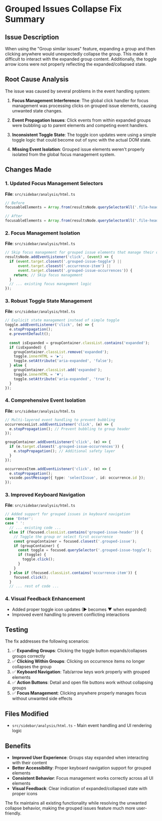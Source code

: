 # Grouped Issues Collapse Fix Summary

## Issue Description

When using the "Group similar issues" feature, expanding a group and then clicking anywhere would unexpectedly collapse the group. This made it difficult to interact with the expanded group content. Additionally, the toggle arrow icons were not properly reflecting the expanded/collapsed state.

## Root Cause Analysis

The issue was caused by several problems in the event handling system:

1. **Focus Management Interference**: The global click handler for focus management was processing clicks on grouped issue elements, causing unwanted state changes.

2. **Event Propagation Issues**: Click events from within expanded groups were bubbling up to parent elements and competing event handlers.

3. **Inconsistent Toggle State**: The toggle icon updates were using a simple toggle logic that could become out of sync with the actual DOM state.

4. **Missing Event Isolation**: Grouped issue elements weren't properly isolated from the global focus management system.

## Changes Made

### 1. Updated Focus Management Selectors
**File**: `src/sidebar/analysis/html.ts`

```typescript
// Before
focusableElements = Array.from(resultsNode.querySelectorAll('.file-header, .issue, button, [tabindex="0"]'));

// After  
focusableElements = Array.from(resultsNode.querySelectorAll('.file-header, .issue, .grouped-issue-header, .occurrence-item, button, [tabindex="0"]'));
```

### 2. Focus Management Isolation

**File**: `src/sidebar/analysis/html.ts`

```typescript
// Skip focus management for grouped issue elements that manage their own events
resultsNode.addEventListener('click', (event) => {
  if (event.target.closest('.grouped-issue-toggle') || 
      event.target.closest('.occurrence-item') ||
      event.target.closest('.grouped-issue-occurrences')) {
    return; // Skip focus management
  }
  // ... existing focus management logic
});
```

### 3. Robust Toggle State Management

**File**: `src/sidebar/analysis/html.ts`

```typescript
// Explicit state management instead of simple toggle
toggle.addEventListener('click', (e) => {
  e.stopPropagation();
  e.preventDefault();
  
  const isExpanded = groupContainer.classList.contains('expanded');
  if (isExpanded) {
    groupContainer.classList.remove('expanded');
    toggle.innerHTML = '▶';
    toggle.setAttribute('aria-expanded', 'false');
  } else {
    groupContainer.classList.add('expanded');
    toggle.innerHTML = '▼';
    toggle.setAttribute('aria-expanded', 'true');
  }
});
```

### 4. Comprehensive Event Isolation

**File**: `src/sidebar/analysis/html.ts`

```typescript
// Multi-layered event handling to prevent bubbling
occurrencesList.addEventListener('click', (e) => {
  e.stopPropagation(); // Prevent bubbling to group header
});

groupContainer.addEventListener('click', (e) => {
  if (e.target.closest('.grouped-issue-occurrences')) {
    e.stopPropagation(); // Additional safety layer
  }
});

occurrenceItem.addEventListener('click', (e) => {
  e.stopPropagation();
  vscode.postMessage({ type: 'selectIssue', id: occurrence.id });
});
```

### 3. Improved Keyboard Navigation
**File**: `src/sidebar/analysis/html.ts`

```typescript
// Added support for grouped issues in keyboard navigation
case 'Enter':
case ' ':
  // ... existing code ...
  else if (focused.classList.contains('grouped-issue-header')) {
    // Toggle the group or select first occurrence
    const groupContainer = focused.closest('.grouped-issue');
    if (groupContainer) {
      const toggle = focused.querySelector('.grouped-issue-toggle');
      if (toggle) {
        toggle.click();
      }
    }
  } else if (focused.classList.contains('occurrence-item')) {
    focused.click();
  }
  // ... rest of code ...
```

### 4. Visual Feedback Enhancement
- Added proper toggle icon updates (▶ becomes ▼ when expanded)
- Improved event handling to prevent conflicting interactions

## Testing
The fix addresses the following scenarios:

1. ✅ **Expanding Groups**: Clicking the toggle button expands/collapses groups correctly
2. ✅ **Clicking Within Groups**: Clicking on occurrence items no longer collapses the group
3. ✅ **Keyboard Navigation**: Tab/arrow keys work properly with grouped elements
4. ✅ **Action Buttons**: Detail and open file buttons work without collapsing groups
5. ✅ **Focus Management**: Clicking anywhere properly manages focus without unwanted side effects

## Files Modified
- `src/sidebar/analysis/html.ts` - Main event handling and UI rendering logic

## Benefits
- **Improved User Experience**: Groups stay expanded when interacting with their content
- **Better Accessibility**: Proper keyboard navigation support for grouped elements
- **Consistent Behavior**: Focus management works correctly across all UI elements
- **Visual Feedback**: Clear indication of expanded/collapsed state with proper icons

The fix maintains all existing functionality while resolving the unwanted collapse behavior, making the grouped issues feature much more user-friendly.